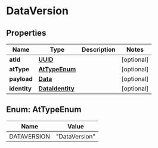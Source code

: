 

# DataVersion

## Properties

Name | Type | Description | Notes
------------ | ------------- | ------------- | -------------
**atId** | [**UUID**](UUID.md) |  |  [optional]
**atType** | [**AtTypeEnum**](#AtTypeEnum) |  |  [optional]
**payload** | [**Data**](Data.md) |  |  [optional]
**identity** | [**DataIdentity**](DataIdentity.md) |  |  [optional]



## Enum: AtTypeEnum

Name | Value
---- | -----
DATAVERSION | &quot;DataVersion&quot;




